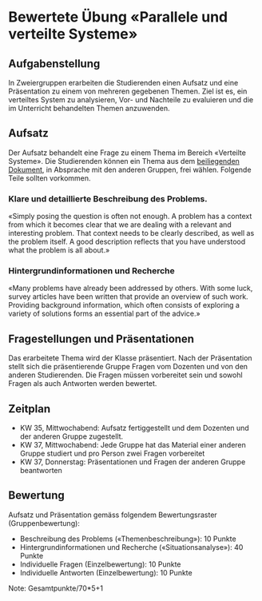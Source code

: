# Bewertete Übung «Parallele und verteilte Systeme»

## Aufgabenstellung
In Zweiergruppen erarbeiten die Studierenden einen Aufsatz und eine Präsentation zu einem von mehreren gegebenen Themen.
Ziel ist es, ein verteiltes System zu analysieren, Vor- und Nachteile zu evaluieren und die im Unterricht behandelten Themen anzuwenden.

## Aufsatz
Der Aufsatz behandelt eine Frage zu einem Thema im Bereich «Verteilte Systeme». 
Die Studierenden können ein Thema aus dem [beiliegenden Dokument](Distributed%20Systems%20-%20controversial%20topics.pdf), in Absprache mit den anderen Gruppen, frei wählen.
Folgende Teile sollten vorkommen.

### Klare und detaillierte Beschreibung des Problems.
«Simply posing the question is often not enough. 
A problem has a context from which it becomes clear that we are dealing with a relevant and interesting problem.
That context needs to be clearly described, as well as the problem itself. 
A good description reflects that you have understood what the problem is all about.» 

### Hintergrundinformationen und Recherche
«Many problems have already been addressed by others.
With some luck, survey articles have been written that provide an overview of such work. 
Providing background information, which often consists of exploring a variety of solutions forms an essential part of the advice.» 

## Fragestellungen und Präsentationen
Das erarbeitete Thema wird der Klasse präsentiert. 
Nach der Präsentation stellt sich die präsentierende Gruppe Fragen vom Dozenten und von den anderen Studierenden. 
Die Fragen müssen vorbereitet sein und sowohl Fragen als auch Antworten werden bewertet.

## Zeitplan
- KW 35, Mittwochabend: Aufsatz fertiggestellt und dem Dozenten und der anderen Gruppe zugestellt.
- KW 37, Mittwochabend: Jede Gruppe hat das Material einer anderen Gruppe studiert und pro Person zwei Fragen vorbereitet
- KW 37, Donnerstag: Präsentationen und Fragen der anderen Gruppe beantworten 

## Bewertung
Aufsatz und Präsentation gemäss folgendem Bewertungsraster (Gruppenbewertung): 
- Beschreibung des Problems («Themenbeschreibung»): 10 Punkte
- Hintergrundinformationen und Recherche («Situationsanalyse»): 40 Punkte
- Individuelle Fragen (Einzelbewertung): 10 Punkte
- Individuelle Antworten (Einzelbewertung): 10 Punkte 

Note: Gesamtpunkte/70*5+1
